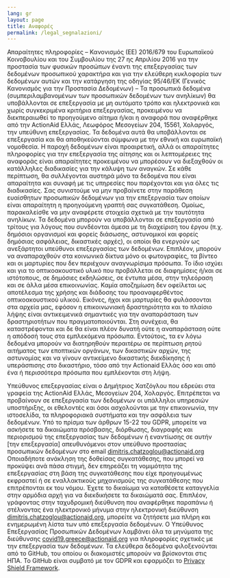 ```yaml
---
lang: gr
layout: page
title: Αναφορές
permalink: /legal_segnalazioni/
---
```


Απαραίτητες πληροφορίες – Κανονισμός (ΕΕ) 2016/679 του Ευρωπαϊκού
Κοινοβουλίου και του Συμβουλίου της 27 ης Απριλίου 2016 για την προστασία των
φυσικών προσώπων έναντι της επεξεργασίας των δεδομένων προσωπικού
χαρακτήρα και για την ελεύθερη κυκλοφορία των δεδομένων αυτών και την
κατάργηση της οδηγίας 95/46/ΕΚ (Γενικός Κανονισμός για την Προστασία
Δεδομένων) – Τα προσωπικά δεδομένα (συμπεριλαμβανομένων των προσωπικών
δεδομένων των ανηλίκων) θα υποβάλλονται σε επεξεργασία με μη αυτόματο τρόπο
και ηλεκτρονικά και χωρίς συγκεκριμένα κριτήρια επεξεργασίας, προκειμένου να
διεκπεραιωθεί το προηγούμενο αίτημα ή/και η αναφορά που αναφέρθηκε από την
ActionAid Ελλάς, Λεωφόρος Μεσογείων 204, 15561, Χολαργός, την υπεύθυνη
επεξεργασίας.
Τα δεδομένα αυτά θα υποβάλλονται σε επεξεργασία και θα αποθηκεύονται σύμφωνα
με την εθνική και ευρωπαϊκή νομοθεσία. Η παροχή δεδομένων είναι προαιρετική,
αλλά οι απαραίτητες πληροφορίες για την επεξεργασία της αίτησης και οι
λεπτομέρειες της αναφοράς είναι απαραίτητες προκειμένου να μπορέσουν να
διεξαχθούν οι κατάλληλες διαδικασίες για την κάλυψη των αναγκών.
Σε κάθε περίπτωση, θα συλλέγονται αυστηρά μόνο τα δεδομένα που είναι
απαραίτητα και συναφή με τις υπηρεσίες που παρέχονται και για όλες τις διαδικασίες.
Σας συνιστούμε να μην προβαίνετε στην παράθεση ευαίσθητων προσωπικών
δεδομένων για την επεξεργασία των οποίων είναι απαραίτητη η προηγούμενη
γραπτή σας συγκατάθεση.
Ομοίως, παρακαλείσθε να μην αναφέρετε στοιχεία σχετικά με την ταυτότητα
ανηλίκων. Τα δεδομένα μπορούν να υποβάλλονται σε επεξεργασία από τρίτους για
λόγους που συνδέονται άμεσα με τη διαχείριση του έργου (π.χ. δημόσιοι οργανισμοί
και φορείς διάσωσης, αστυνομικοί και φορείς δημόσιας ασφάλειας, δικαστικές αρχές),
οι οποίοι θα ενεργούν ως ανεξάρτητοι υπεύθυνοι επεξεργασίας των δεδομένων.
Επιπλέον, μπορούν να αναπαραχθούν στα κοινωνικά δίκτυα μόνο οι φωτογραφίες,
τα βίντεο και οι μαρτυρίες που δεν περιέχουν αναγνωρίσιμα πρόσωπα. Το ίδιο ισχύει
και για το οπτικοακουστικό υλικό που προβάλλεται σε διαφημίσεις ή/και σε
ιστότοπους, σε δημόσιες εκδηλώσεις, σε έντυπα μέσα, στην τηλεόραση και σε άλλα
μέσα επικοινωνίας.
Καμία αποζημίωση δεν οφείλεται ως αποτέλεσμα της χρήσης και διάδοσης του
προαναφερθέντος οπτικοακουστικού υλικού. Εικόνες, ήχοι και μαρτυρίες θα
φυλάσσονται στα αρχεία μας, εφόσον η επικοινωνιακή δραστηριότητα και το πλαίσιο
λήψης είναι αντικειμενικά σημαντικές για την αναπαράσταση των δραστηριοτήτων
που πραγματοποιούνται.
Στη συνέχεια, θα καταστρέφονται και δε θα είναι πλέον δυνατή ούτε η αναπαράσταση
ούτε η απόδοσή τους στα εμπλεκόμενα πρόσωπα. Εντούτοις, τα εν λόγω δεδομένα
μπορούν να διατηρηθούν περαιτέρω σε περίπτωση ρητού αιτήματος των εποπτικών
οργάνων, των δικαστικών αρχών, της αστυνομίας και να γίνουν αντικείμενο
δικαστικής διεκδίκησης ή υπεράσπισης στο δικαστήριο, τόσο από την Actionaid
Ελλάς όσο και από ένα ή περισσότερα πρόσωπα που εμπλέκονται στη λήψη.

Υπεύθυνος επεξεργασίας είναι ο Δημήτριος Χατζόγλου που εδρεύει στα γραφεία της
ActionAid Ελλάς, Μεσογείων 204, Χολαργός. Επιτρέπεται να προβαίνουν σε
επεξεργασία των δεδομένων οι υπάλληλοι υπηρεσιών υποστήριξης, οι εθελοντές και
όσοι ασχολούνται με την επικοινωνία, την ιστοσελίδα, τα πληροφοριακά συστήματα
και την ασφάλεια των δεδομένων. Υπό το πρίσμα των άρθρων 15-22 του GDPR,
μπορείτε να ασκήσετε τα δικαιώματα πρόσβασης, διόρθωσης, διαγραφής και
περιορισμού της επεξεργασίας των δεδομένων ή εναντίωσης σε αυτήν [την
επεξεργασία] απευθυνόμενοι στον υπεύθυνο προστασίας προσωπικών δεδομένων
στο email [dimitris.chatzoglou@actionaid.org](mailto:dimitris.chatzoglou@actionaid.org)
Οποιαδήποτε ανάκληση της δοθείσας συγκατάθεσης, που μπορεί να προκύψει ανά
πάσα στιγμή, δεν επηρεάζει τη νομιμότητα της επεξεργασίας στη βάση της
συγκατάθεσης που είχε προηγουμένως εκφραστεί ή σε εναλλακτικούς μηχανισμούς
της συγκατάθεσης που επιτρέπονται εκ του νόμου. Έχετε το δικαίωμα να καταθέσετε
καταγγελία στην αρμόδια αρχή για να διεκδικήσετε τα δικαιώματά σας. Επιπλέον,
γράφοντας στην ταχυδρομική διεύθυνση που αναφέρθηκε παραπάνω ή στέλνοντας
ένα ηλεκτρονικό μήνυμα στην ηλεκτρονική διεύθυνση [dimitris.chatzoglou@actionaid.org](mailto:dimitris.chatzoglou@actionaid.org),
μπορείτε να ζητήσετε μια πλήρη και ενημερωμένη λίστα των υπό επεξεργασία δεδομένων.
Ο Υπεύθυνος Επεξεργασίας Προσωπικών Δεδομένων λαμβάνει όλα τα μηνύματα
της διεύθυνσης [covid19.greece@actionaid.org](mailto:covid19.greece@actionaid.org) για πληροφορίες σχετικές με την
επεξεργασία των δεδομένων.
Τα ελεύθερα δεδομένα φιλοξενούνται από το GitHub, του οποίου οι διακομιστές
μπορούν να βρίσκονται στις ΗΠΑ. Το GitHub είναι συμβατό με τον GDPR και
εφαρμόζει το [Privacy Shield Framework](https://www.privacyshield.gov/welcome).


